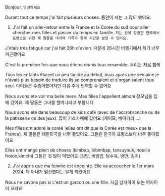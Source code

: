 Bonjour, 
`안녕하세요`

Durant tout ce temps j'ai fait plusieurs choses: 
동안이 저는 그 많이 했어요.

1. J'ai fait un aller-retour entre la France et la Corée du sud pour aller chercher mes filles et passer du temps en famille.
`저는 왕복 항공편 한국에서 프랑스로 위한 제 딸들을 데려와 가족과 함께 시간을 보낼 수 있어요.`

J'étais très fatigué car j'ai fait 26h d'avion.
때문에 26시간 비행기에서 제가 너무 피곤했어요

C'est la premiere fois que nous étions réunis tous ensemble.
우리는 처음 함께

Tous les enfants étaient un peu timide au début, mais après une semaine je n'avais plus besoin de traduire ils se comprenaient 
et s'organisaient tous seul.
아이들은 수줍어했어지만 다음 주에 번역할 수 없어요

Nous avons ete voir ma belle mere. Mes filles l'appellent almoni
장모님을 집에 갔어요. 제 딸들은 그녀를 할머니라고 부릅니다

Nous avons été dans beaucoup de kids café (avec de l'accrobranche ou de la patisserie ou des jeux).
많이 키즈카페에 갔어요 (게이므, 베이커리 ...)

Mes filles ont adoré la coréé (elles ont dit que la Corée est mieux que la France).
제 딸들은 데한민국을 너무 좋았어요. 그들은 한국이 프랑스보다 너무 좋아했어요

Elles ont mangé plein de choses (kimbap, bibimbap, tansuyouk, nouille froide,kimchi)
그들은 것 많이 먹었어요 (김밥, 비빔밥, 탕수육, 냉면, 김치)

2. J'ai appris que ma femme est enceinte. Elle va accoucher le 1er mars 2024.
제 아내가 임신했다는 알게 되었어요.

Nous ne savons pas si c'est un garcon ou une fille.
지금 남자아이 또는 여자아이 모라요
